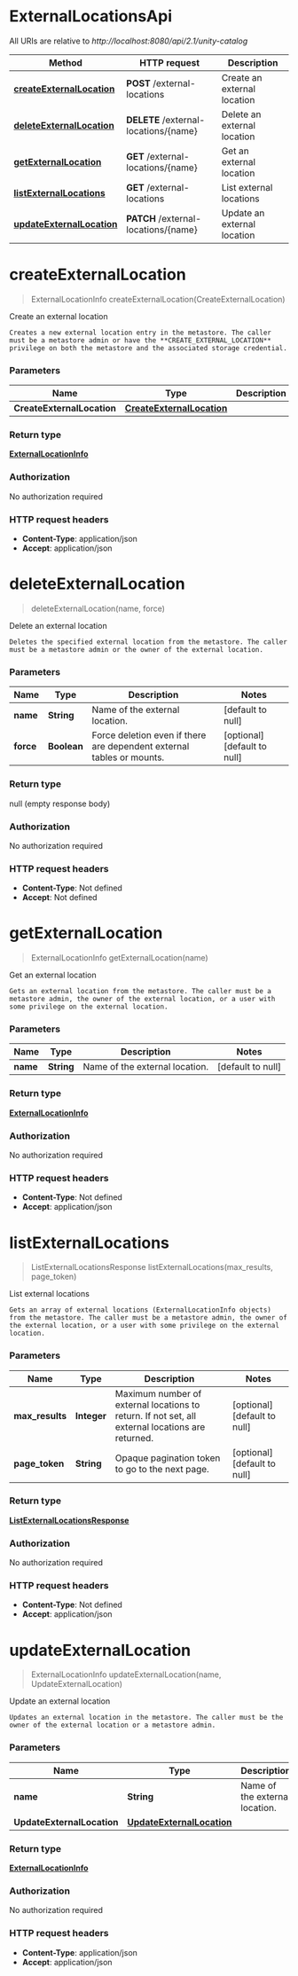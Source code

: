 # ExternalLocationsApi

All URIs are relative to *http://localhost:8080/api/2.1/unity-catalog*

| Method | HTTP request | Description |
|------------- | ------------- | -------------|
| [**createExternalLocation**](ExternalLocationsApi.md#createExternalLocation) | **POST** /external-locations | Create an external location |
| [**deleteExternalLocation**](ExternalLocationsApi.md#deleteExternalLocation) | **DELETE** /external-locations/{name} | Delete an external location |
| [**getExternalLocation**](ExternalLocationsApi.md#getExternalLocation) | **GET** /external-locations/{name} | Get an external location |
| [**listExternalLocations**](ExternalLocationsApi.md#listExternalLocations) | **GET** /external-locations | List external locations |
| [**updateExternalLocation**](ExternalLocationsApi.md#updateExternalLocation) | **PATCH** /external-locations/{name} | Update an external location |


<a name="createExternalLocation"></a>
# **createExternalLocation**
> ExternalLocationInfo createExternalLocation(CreateExternalLocation)

Create an external location

    Creates a new external location entry in the metastore. The caller must be a metastore admin or have the **CREATE_EXTERNAL_LOCATION** privilege on both the metastore and the associated storage credential. 

### Parameters

|Name | Type | Description  | Notes |
|------------- | ------------- | ------------- | -------------|
| **CreateExternalLocation** | [**CreateExternalLocation**](../Models/CreateExternalLocation.md)|  | |

### Return type

[**ExternalLocationInfo**](../Models/ExternalLocationInfo.md)

### Authorization

No authorization required

### HTTP request headers

- **Content-Type**: application/json
- **Accept**: application/json

<a name="deleteExternalLocation"></a>
# **deleteExternalLocation**
> deleteExternalLocation(name, force)

Delete an external location

    Deletes the specified external location from the metastore. The caller must be a metastore admin or the owner of the external location.

### Parameters

|Name | Type | Description  | Notes |
|------------- | ------------- | ------------- | -------------|
| **name** | **String**| Name of the external location. | [default to null] |
| **force** | **Boolean**| Force deletion even if there are dependent external tables or mounts. | [optional] [default to null] |

### Return type

null (empty response body)

### Authorization

No authorization required

### HTTP request headers

- **Content-Type**: Not defined
- **Accept**: Not defined

<a name="getExternalLocation"></a>
# **getExternalLocation**
> ExternalLocationInfo getExternalLocation(name)

Get an external location

    Gets an external location from the metastore. The caller must be a metastore admin, the owner of the external location, or a user with some privilege on the external location. 

### Parameters

|Name | Type | Description  | Notes |
|------------- | ------------- | ------------- | -------------|
| **name** | **String**| Name of the external location. | [default to null] |

### Return type

[**ExternalLocationInfo**](../Models/ExternalLocationInfo.md)

### Authorization

No authorization required

### HTTP request headers

- **Content-Type**: Not defined
- **Accept**: application/json

<a name="listExternalLocations"></a>
# **listExternalLocations**
> ListExternalLocationsResponse listExternalLocations(max\_results, page\_token)

List external locations

    Gets an array of external locations (ExternalLocationInfo objects) from the metastore. The caller must be a metastore admin, the owner of the external location, or a user with some privilege on the external location. 

### Parameters

|Name | Type | Description  | Notes |
|------------- | ------------- | ------------- | -------------|
| **max\_results** | **Integer**| Maximum number of external locations to return. If not set, all external locations are returned.  | [optional] [default to null] |
| **page\_token** | **String**| Opaque pagination token to go to the next page. | [optional] [default to null] |

### Return type

[**ListExternalLocationsResponse**](../Models/ListExternalLocationsResponse.md)

### Authorization

No authorization required

### HTTP request headers

- **Content-Type**: Not defined
- **Accept**: application/json

<a name="updateExternalLocation"></a>
# **updateExternalLocation**
> ExternalLocationInfo updateExternalLocation(name, UpdateExternalLocation)

Update an external location

    Updates an external location in the metastore. The caller must be the owner of the external location or a metastore admin. 

### Parameters

|Name | Type | Description  | Notes |
|------------- | ------------- | ------------- | -------------|
| **name** | **String**| Name of the external location. | [default to null] |
| **UpdateExternalLocation** | [**UpdateExternalLocation**](../Models/UpdateExternalLocation.md)|  | |

### Return type

[**ExternalLocationInfo**](../Models/ExternalLocationInfo.md)

### Authorization

No authorization required

### HTTP request headers

- **Content-Type**: application/json
- **Accept**: application/json

